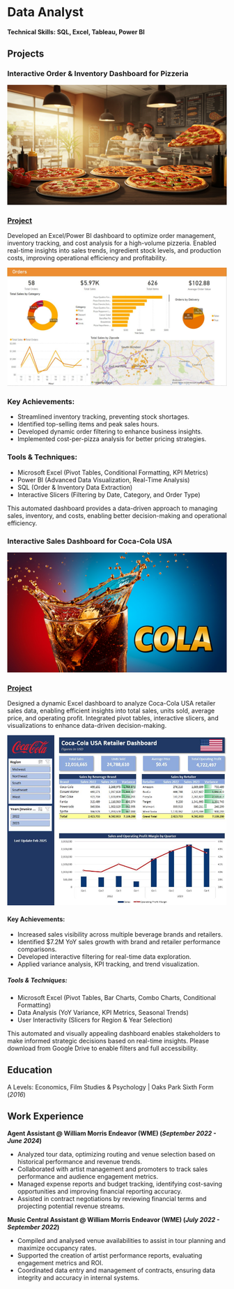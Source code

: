 # Data Analyst

#### Technical Skills: SQL, Excel, Tableau, Power BI

## Projects
### Interactive Order & Inventory Dashboard for Pizzeria

![Pizzeria](/Assets/image_fx_.jpg)

### [Project](https://drive.google.com/drive/folders/1RWZpYJYNt2pfERL1uYrbRb0uLej1pIzZ?usp=sharing) 

Developed an Excel/Power BI dashboard to optimize order management, inventory tracking, and cost analysis for a high-volume pizzeria. Enabled real-time insights into sales trends, ingredient stock levels, and production costs, improving operational efficiency and profitability.

![Dashboard](/Assets/Pizza_Dashboard.JPG)

### Key Achievements:

- Streamlined inventory tracking, preventing stock shortages.
- Identified top-selling items and peak sales hours.
- Developed dynamic order filtering to enhance business insights.
- Implemented cost-per-pizza analysis for better pricing strategies.

### Tools & Techniques:

- Microsoft Excel (Pivot Tables, Conditional Formatting, KPI Metrics)
- Power BI (Advanced Data Visualization, Real-Time Analysis)
- SQL (Order & Inventory Data Extraction)
- Interactive Slicers (Filtering by Date, Category, and Order Type)

This automated dashboard provides a data-driven approach to managing sales, inventory, and costs, enabling better decision-making and operational efficiency.

### Interactive Sales Dashboard for Coca-Cola USA

![Cola](/Assets/cola_cola.jpg)

### [Project](https://drive.google.com/drive/folders/1JyGI13m6awM4XMnGLexp78Ycq6eNKhdi?usp=sharing) 

Designed a dynamic Excel dashboard to analyze Coca-Cola USA retailer sales data, enabling efficient insights into total sales, units sold, average price, and operating profit. Integrated pivot tables, interactive slicers, and visualizations to enhance data-driven decision-making.

![Dashboard](/Assets/coca_cola_capture.JPG)

#### Key Achievements:

- Increased sales visibility across multiple beverage brands and retailers.
- Identified $7.2M YoY sales growth with brand and retailer performance comparisons.
- Developed interactive filtering for real-time data exploration.
- Applied variance analysis, KPI tracking, and trend visualization.

##### Tools & Techniques:

- Microsoft Excel (Pivot Tables, Bar Charts, Combo Charts, Conditional Formatting)
- Data Analysis (YoY Variance, KPI Metrics, Seasonal Trends)
- User Interactivity (Slicers for Region & Year Selection)

This automated and visually appealing dashboard enables stakeholders to make informed strategic decisions based on real-time insights. Please download from Google Drive to enable filters and full accessibility.


## Education
A Levels: Economics, Film Studies & Psychology | Oaks Park Sixth Form (_2016_)

## Work Experience

**Agent Assistant @ William Morris Endeavor (WME) (_September 2022 - June 2024_)**
- Analyzed tour data, optimizing routing and venue selection based on historical performance and revenue trends.
- Collaborated with artist management and promoters to track sales performance and audience engagement metrics.
- Managed expense reports and budget tracking, identifying cost-saving opportunities and improving financial reporting accuracy.
- Assisted in contract negotiations by reviewing financial terms and projecting potential revenue streams.

**Music Central Assistant @ William Morris Endeavor (WME) (_July 2022 - September 2022_)**
- Compiled and analysed venue availabilities to assist in tour planning and maximize occupancy rates.
- Supported the creation of artist performance reports, evaluating engagement metrics and ROI.
- Coordinated data entry and management of contracts, ensuring data integrity and accuracy in internal systems.


